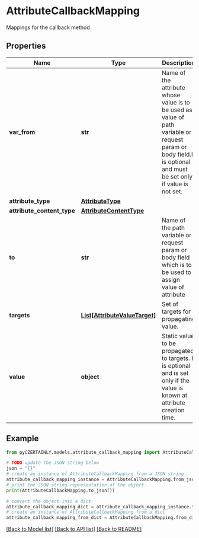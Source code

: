 # AttributeCallbackMapping

Mappings for the callback method

## Properties

Name | Type | Description | Notes
------------ | ------------- | ------------- | -------------
**var_from** | **str** | Name of the attribute whose value is to be used as value of path variable or request param or body field.It is optional and must be set only if value is not set. | [optional] 
**attribute_type** | [**AttributeType**](AttributeType.md) |  | [optional] 
**attribute_content_type** | [**AttributeContentType**](AttributeContentType.md) |  | [optional] 
**to** | **str** | Name of the path variable or request param or body field which is to be used to assign value of attribute | 
**targets** | [**List[AttributeValueTarget]**](AttributeValueTarget.md) | Set of targets for propagating value. | 
**value** | **object** | Static value to be propagated to targets. It is optional and is set only if the value is known at attribute creation time. | [optional] 

## Example

```python
from pyCZERTAINLY.models.attribute_callback_mapping import AttributeCallbackMapping

# TODO update the JSON string below
json = "{}"
# create an instance of AttributeCallbackMapping from a JSON string
attribute_callback_mapping_instance = AttributeCallbackMapping.from_json(json)
# print the JSON string representation of the object
print(AttributeCallbackMapping.to_json())

# convert the object into a dict
attribute_callback_mapping_dict = attribute_callback_mapping_instance.to_dict()
# create an instance of AttributeCallbackMapping from a dict
attribute_callback_mapping_from_dict = AttributeCallbackMapping.from_dict(attribute_callback_mapping_dict)
```
[[Back to Model list]](../README.md#documentation-for-models) [[Back to API list]](../README.md#documentation-for-api-endpoints) [[Back to README]](../README.md)


